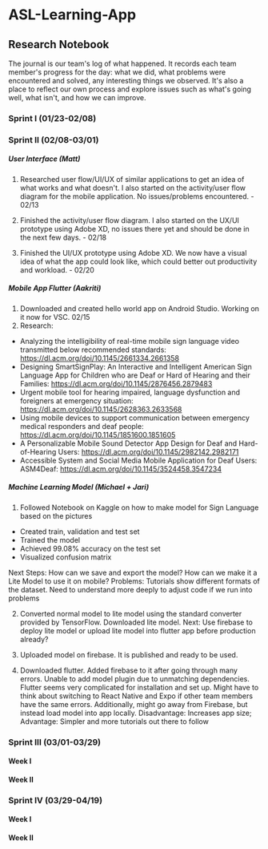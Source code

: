 # ASL-Learning-App

## Research Notebook

The journal is our team's log of what happened. It records each team member's progress for the day: what we did, what problems were encountered and solved, any interesting things we observed. It's also a place to reflect our own process and explore issues such as what's going well, what isn't, and how we can improve.

### Sprint I (01/23-02/08)

### Sprint II (02/08-03/01)

##### User Interface (Matt)

1. Researched user flow/UI/UX of similar applications to get an idea of what works and what doesn't. I also started on the activity/user flow diagram for the mobile application. No issues/problems encountered. - 02/13

2. Finished the activity/user flow diagram. I also started on the UX/UI prototype using Adobe XD, no issues there yet and should be done in the next few days. - 02/18

3. Finished the UI/UX prototype using Adobe XD. We now have a visual idea of what the app could look like, which could better out productivity and workload. - 02/20

##### Mobile App Flutter (Aakriti)
1. Downloaded and created hello world app on Android Studio. Working on it now for VSC. 02/15
2. Research:
 - Analyzing the intelligibility of real-time mobile sign language video transmitted below recommended standards: https://dl.acm.org/doi/10.1145/2661334.2661358
 - Designing SmartSignPlay: An Interactive and Intelligent American Sign Language App for Children who are Deaf or Hard of Hearing and their Families: https://dl.acm.org/doi/10.1145/2876456.2879483
 - Urgent mobile tool for hearing impaired, language dysfunction and foreigners at emergency situation: https://dl.acm.org/doi/10.1145/2628363.2633568
 - Using mobile devices to support communication between emergency medical responders and deaf people: https://dl.acm.org/doi/10.1145/1851600.1851605
 - A Personalizable Mobile Sound Detector App Design for Deaf and Hard-of-Hearing Users: https://dl.acm.org/doi/10.1145/2982142.2982171
 - Accessible System and Social Media Mobile Application for Deaf Users: ASM4Deaf: https://dl.acm.org/doi/10.1145/3524458.3547234

##### Machine Learning Model (Michael + Jari)
1. Followed Notebook on Kaggle on how to make model for Sign Language based on the pictures
 - Created train, validation and test set
 - Trained the model
 - Achieved 99.08% accuracy on the test set
 - Visualized confusion matrix

Next Steps: How can we save and export the model? How can we make it a Lite Model to use it on mobile?
Problems: Tutorials show different formats of the dataset. Need to understand more deeply to adjust code if we run into problems

2. Converted normal model to lite model using the standard converter provided by TensorFlow. Downloaded lite model.
Next: Use firebase to deploy lite model or upload lite model into flutter app before production already?

3. Uploaded model on firebase. It is published and ready to be used. 

4. Downloaded flutter. Added firebase to it after going through many errors. Unable to add model plugin due to unmatching dependencies. Flutter seems very complicated for installation and set up. Might have to think about switching to React Native and Expo if other team members have the same errors. Additionally, might go away from Firebase, but instead load model into app locally. Disadvantage: Increases app size; Advantage: Simpler and more tutorials out there to follow

### Sprint III (03/01-03/29)

#### Week I 

#### Week II

### Sprint IV (03/29-04/19)

#### Week I 

#### Week II
